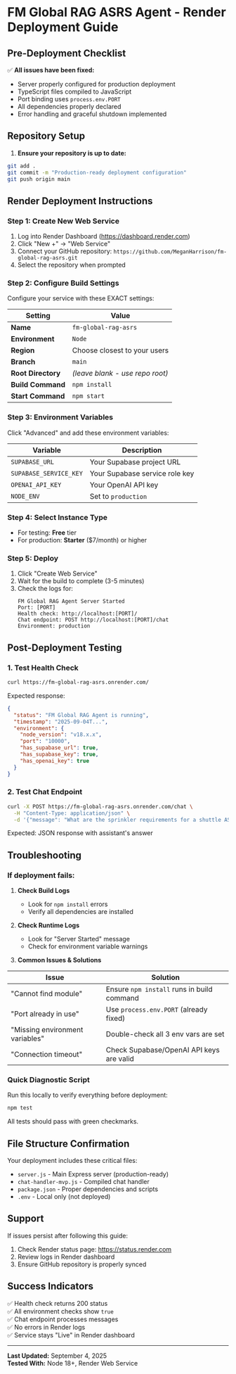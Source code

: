 # FM Global RAG ASRS Agent - Render Deployment Guide

## Pre-Deployment Checklist

✅ **All issues have been fixed:**
- Server properly configured for production deployment
- TypeScript files compiled to JavaScript
- Port binding uses `process.env.PORT`
- All dependencies properly declared
- Error handling and graceful shutdown implemented

## Repository Setup

1. **Ensure your repository is up to date:**
```bash
git add .
git commit -m "Production-ready deployment configuration"
git push origin main
```

## Render Deployment Instructions

### Step 1: Create New Web Service

1. Log into Render Dashboard (https://dashboard.render.com)
2. Click "New +" → "Web Service"
3. Connect your GitHub repository: `https://github.com/MeganHarrison/fm-global-rag-asrs.git`
4. Select the repository when prompted

### Step 2: Configure Build Settings

Configure your service with these EXACT settings:

| Setting | Value |
|---------|--------|
| **Name** | `fm-global-rag-asrs` |
| **Environment** | `Node` |
| **Region** | Choose closest to your users |
| **Branch** | `main` |
| **Root Directory** | *(leave blank - use repo root)* |
| **Build Command** | `npm install` |
| **Start Command** | `npm start` |

### Step 3: Environment Variables

Click "Advanced" and add these environment variables:

| Variable | Description |
|----------|-------------|
| `SUPABASE_URL` | Your Supabase project URL |
| `SUPABASE_SERVICE_KEY` | Your Supabase service role key |
| `OPENAI_API_KEY` | Your OpenAI API key |
| `NODE_ENV` | Set to `production` |

### Step 4: Select Instance Type

- For testing: **Free** tier
- For production: **Starter** ($7/month) or higher

### Step 5: Deploy

1. Click "Create Web Service"
2. Wait for the build to complete (3-5 minutes)
3. Check the logs for:
   ```
   FM Global RAG Agent Server Started
   Port: [PORT]
   Health check: http://localhost:[PORT]/
   Chat endpoint: POST http://localhost:[PORT]/chat
   Environment: production
   ```

## Post-Deployment Testing

### 1. Test Health Check
```bash
curl https://fm-global-rag-asrs.onrender.com/
```

Expected response:
```json
{
  "status": "FM Global RAG Agent is running",
  "timestamp": "2025-09-04T...",
  "environment": {
    "node_version": "v18.x.x",
    "port": "10000",
    "has_supabase_url": true,
    "has_supabase_key": true,
    "has_openai_key": true
  }
}
```

### 2. Test Chat Endpoint
```bash
curl -X POST https://fm-global-rag-asrs.onrender.com/chat \
  -H "Content-Type: application/json" \
  -d '{"message": "What are the sprinkler requirements for a shuttle ASRS?"}'
```

Expected: JSON response with assistant's answer

## Troubleshooting

### If deployment fails:

1. **Check Build Logs**
   - Look for `npm install` errors
   - Verify all dependencies are installed

2. **Check Runtime Logs**
   - Look for "Server Started" message
   - Check for environment variable warnings

3. **Common Issues & Solutions**

| Issue | Solution |
|-------|----------|
| "Cannot find module" | Ensure `npm install` runs in build command |
| "Port already in use" | Use `process.env.PORT` (already fixed) |
| "Missing environment variables" | Double-check all 3 env vars are set |
| "Connection timeout" | Check Supabase/OpenAI API keys are valid |

### Quick Diagnostic Script

Run this locally to verify everything before deployment:
```bash
npm test
```

All tests should pass with green checkmarks.

## File Structure Confirmation

Your deployment includes these critical files:
- `server.js` - Main Express server (production-ready)
- `chat-handler-mvp.js` - Compiled chat handler
- `package.json` - Proper dependencies and scripts
- `.env` - Local only (not deployed)

## Support

If issues persist after following this guide:
1. Check Render status page: https://status.render.com
2. Review logs in Render dashboard
3. Ensure GitHub repository is properly synced

## Success Indicators

✅ Health check returns 200 status  
✅ All environment checks show `true`  
✅ Chat endpoint processes messages  
✅ No errors in Render logs  
✅ Service stays "Live" in Render dashboard

---

**Last Updated:** September 4, 2025  
**Tested With:** Node 18+, Render Web Service
